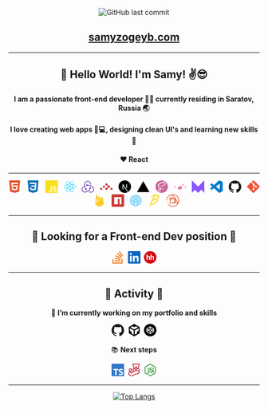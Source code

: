 <div align="center">

![GitHub last commit](https://img.shields.io/github/last-commit/SamyZog/SamyZog?label=Updated&style=for-the-badge)

[<h2>samyzogeyb.com</h2>](https://samyzogeyb.com)

<hr>

<h2 align="center">👋 Hello World! I'm Samy! ✌️😎</h2>

<h4 align="center">I am a passionate front-end developer 👨‍💻 currently residing in Saratov, Russia 🌏</h4>
<h4 align="center">I love creating web apps 📱💻, designing clean UI's and learning new skills 🤹</h4>
<h4 align="center">❤️ React</h4>

<hr>

<img src='svgs/html.svg' alt='html' title="html" height='25'>
&nbsp;
<img src='svgs/css.svg' alt='css' title="css" height='25'>
&nbsp;
<img src='svgs/js.svg' alt='javascript' title="javascript" height='25'>
&nbsp;
<img src='svgs/react.svg' alt='react' title="react" height='25'>
&nbsp;
<img src='svgs/redux.svg' alt="typescript" height="25" title="typescript"/>
&nbsp;
<img src='svgs/router.svg' alt='react router' title="react router" height='25'>
&nbsp;
<img src='svgs/next.svg' alt='nextjs' title="nextjs" height='25'>
&nbsp;
<img src='svgs/vercel.svg' alt='vercel' title="vercel" height='25'>
&nbsp;
<img src='svgs/sass.svg' alt='sass' title="sass" height='25'>
&nbsp;
<img src='svgs/sc.svg' alt='styled-components' title="styled-components" height='25'>
&nbsp;
<img src='svgs/framermotion.svg' alt='framer-motion' title="framer-motion" height='25'>
&nbsp;
<img src='svgs/vsc.svg' alt='vscode' title="vscode" height='25'>
&nbsp;
<img src='svgs/github.svg' alt='github' title="github" height='25'>
&nbsp;
<img src='svgs/git.svg' alt='git' title="git" height='25'>
&nbsp;
<img src='svgs/firebase.svg' alt='firebase' title="firebase" height='25'>
&nbsp;
<img src='svgs/npm.svg' alt='npm' title="npm" height='25'>
&nbsp;
<img src='svgs/webpack.svg' alt='webpack' title="webpack" height='25'>
&nbsp;
<img src='svgs/babel.svg' alt='babel' title="babel" height='25'>
&nbsp;
<img src='svgs/postcss.svg' alt='postcss' title="postcss" height='25'>

<hr>

<h2>🤙 Looking for a Front-end Dev position 🤙</h2>

[<img src='svgs/stackoverflow.svg' alt='stackoverflow/samz' title="stackoverflow/samz" height='25'>](https://stackoverflow.com/users/13417861/samz)&nbsp;&nbsp;[<img src='svgs/linkedin.svg' alt='linkedin' title="linkedin/samyzogeyb" height='25'>](https://www.linkedin.com/in/samyzogeyb/)&nbsp;&nbsp;[<img src='svgs/hh.png' alt='hh' title="hh" height='25'>](https://saratov.hh.ru/resume/7910018cff090f99860039ed1f41316d536869)

<hr>

<h2 align="center">🚀 Activity 🚀</h2>

🔭 **I’m currently working on my portfolio and skills**

[<img src='svgs/github.svg' height="25" title="github/SamyZog"/>](https://github.com/SamyZog)&nbsp;&nbsp;[<img src='svgs/codesandbox.svg' height="25" title="codesandbox/SamyZog"/>](https://codesandbox.io/u/SamyZog)&nbsp;&nbsp;[<img src='svgs/codepen.svg' height="25" title="codepen/samyzog"/>](https://codepen.io/samyzog)

📚 **Next steps**
  
[<img src='svgs/typescript.svg' alt="typescript" height="25" title="typescript"/>](https://www.typescriptlang.org/)&nbsp;&nbsp;[<img src='svgs/jest.svg' alt="jest" height="25" title="jest"/>](https://jestjs.io/)&nbsp;&nbsp;[<img src='svgs/node.svg' alt="nodejs" height="25" title="nodejs"/>](https://nodejs.org/en/)

<hr>

[![Top Langs](https://github-readme-stats.vercel.app/api/top-langs/?username=SamyZog&layout=compact)](https://github.com/SamyZog/github-readme-stats)

</div>

